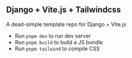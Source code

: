 ## Django + Vite.js + Tailwindcss

A dead-simple template repo for Django + Vite.js

- Run `pnpm dev` to run dev server
- Run `pnpm build` to build a JS bundle
- Run `pnpm tailwind` to compile CSS
